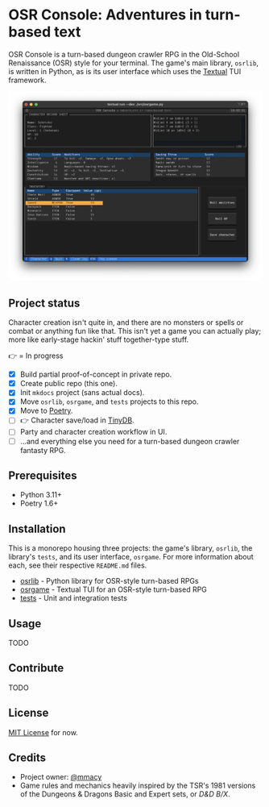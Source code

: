 # OSR Console: Adventures in turn-based text

OSR Console is a turn-based dungeon crawler RPG in the Old-School Renaissance (OSR) style for your terminal. The game's main library, `osrlib`, is written in Python, as is its user interface which uses the [Textual](https://textual.textualize.io/) TUI framework.

![Screenshot of the OSR Console application running in an iTerm2 window in macOS](images/character-sheet-01.png)

## Project status

Character creation isn't quite in, and there are no monsters or spells or combat or anything fun like that. This isn't yet a game you can actually play; more like early-stage hackin' stuff together-type stuff.

👉  = In progress

- [x] Build partial proof-of-concept in private repo.
- [x] Create public repo (this one).
- [x] Init `mkdocs` project (sans actual docs).
- [x] Move `osrlib`, `osrgame`, and `tests` projects to this repo.
- [x] Move to [Poetry](https://python-poetry.org/).
- [ ] 👉 Character save/load in [TinyDB](https://tinydb.readthedocs.io/).
- [ ] Party and character creation workflow in UI.
- [ ] ...and everything else you need for a turn-based dungeon crawler fantasty RPG.

## Prerequisites

- Python 3.11+
- Poetry 1.6+

## Installation

This is a monorepo housing three projects: the game's library, `osrlib`, the library's `tests`, and its user interface, `osrgame`. For more information about each, see their respective `README.md` files.

- [osrlib](osrlib/README.md) - Python library for OSR-style turn-based RPGs
- [osrgame](osrgame/README.md) - Textual TUI for an OSR-style turn-based RPG
- [tests](tests/README.md) - Unit and integration tests

## Usage

TODO

## Contribute

TODO

## License

[MIT License](LICENSE) for now.

## Credits

- Project owner: [@mmacy](https://github.com/mmacy)
- Game rules and mechanics heavily inspired by the TSR's 1981 versions of the Dungeons & Dragons Basic and Expert sets, or *D&D B/X*.
